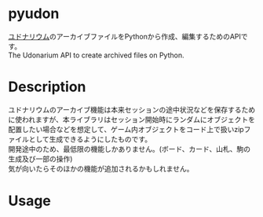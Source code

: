 # pyudon
[ユドナリウム](https://github.com/TK11235/udonarium)のアーカイブファイルをPythonから作成、編集するためのAPIです。<br>
The Udonarium API to create archived files on Python.<br>

# Description
ユドナリウムのアーカイブ機能は本来セッションの途中状況などを保存するために使われますが、本ライブラリはセッション開始時にランダムにオブジェクトを配置したい場合などを想定して、ゲーム内オブジェクトをコード上で扱いzipファイルとして生成できるようにしたものです。<br>
開発途中のため、最低限の機能しかありません。(ボード、カード、山札、駒の生成及び一部の操作)<br>
気が向いたらそのほかの機能が追加されるかもしれません。<br>

# Usage
